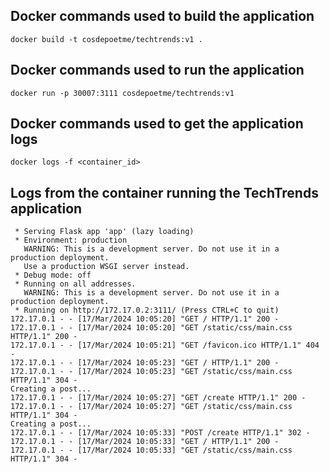 ## Docker commands used to build the application
```shell
docker build -t cosdepoetme/techtrends:v1 .
```

## Docker commands used to run the application
```shell
docker run -p 30007:3111 cosdepoetme/techtrends:v1
```

## Docker commands used to get the application logs
```shell
docker logs -f <container_id>
```

## Logs from the container running the TechTrends application
```shell
 * Serving Flask app 'app' (lazy loading)
 * Environment: production
   WARNING: This is a development server. Do not use it in a production deployment.
   Use a production WSGI server instead.
 * Debug mode: off
 * Running on all addresses.
   WARNING: This is a development server. Do not use it in a production deployment.
 * Running on http://172.17.0.2:3111/ (Press CTRL+C to quit)
172.17.0.1 - - [17/Mar/2024 10:05:20] "GET / HTTP/1.1" 200 -
172.17.0.1 - - [17/Mar/2024 10:05:20] "GET /static/css/main.css HTTP/1.1" 200 -
172.17.0.1 - - [17/Mar/2024 10:05:21] "GET /favicon.ico HTTP/1.1" 404 -
172.17.0.1 - - [17/Mar/2024 10:05:23] "GET / HTTP/1.1" 200 -
172.17.0.1 - - [17/Mar/2024 10:05:23] "GET /static/css/main.css HTTP/1.1" 304 -
Creating a post... 
172.17.0.1 - - [17/Mar/2024 10:05:27] "GET /create HTTP/1.1" 200 -
172.17.0.1 - - [17/Mar/2024 10:05:27] "GET /static/css/main.css HTTP/1.1" 304 -
Creating a post... 
172.17.0.1 - - [17/Mar/2024 10:05:33] "POST /create HTTP/1.1" 302 -
172.17.0.1 - - [17/Mar/2024 10:05:33] "GET / HTTP/1.1" 200 -
172.17.0.1 - - [17/Mar/2024 10:05:33] "GET /static/css/main.css HTTP/1.1" 304 -


```